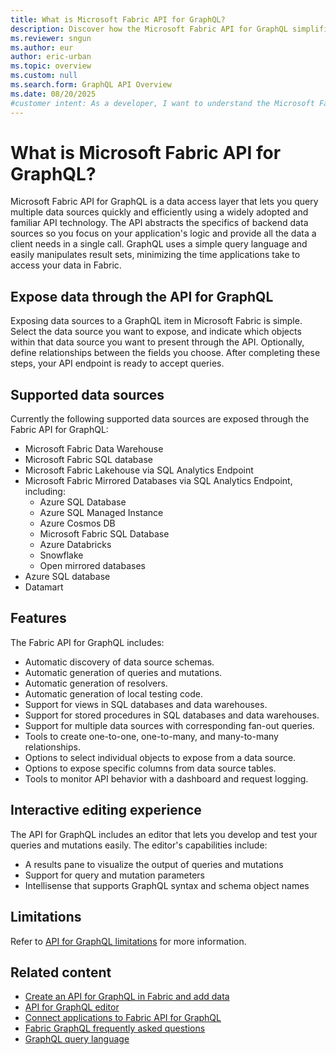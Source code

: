 ```yaml
---
title: What is Microsoft Fabric API for GraphQL?  
description: Discover how the Microsoft Fabric API for GraphQL simplifies querying multiple data sources using a familiar API technology, enabling faster application development.
ms.reviewer: sngun
ms.author: eur
author: eric-urban
ms.topic: overview
ms.custom: null
ms.search.form: GraphQL API Overview
ms.date: 08/20/2025
#customer intent: As a developer, I want to understand the Microsoft Fabric API for GraphQL so that I can efficiently query multiple data sources using a familiar API technology.
---
```


# What is Microsoft Fabric API for GraphQL?

Microsoft Fabric API for GraphQL is a data access layer that lets you query multiple data sources quickly and efficiently using a widely adopted and familiar API technology. The API abstracts the specifics of backend data sources so you focus on your application's logic and provide all the data a client needs in a single call. GraphQL uses a simple query language and easily manipulates result sets, minimizing the time applications take to access your data in Fabric.

## Expose data through the API for GraphQL

Exposing data sources to a GraphQL item in Microsoft Fabric is simple. Select the data source you want to expose, and indicate which objects within that data source you want to present through the API. Optionally, define relationships between the fields you choose. After completing these steps, your API endpoint is ready to accept queries.

## Supported data sources

Currently the following supported data sources are exposed through the Fabric API for GraphQL:

- Microsoft Fabric Data Warehouse
- Microsoft Fabric SQL database
- Microsoft Fabric Lakehouse via SQL Analytics Endpoint
- Microsoft Fabric Mirrored Databases via SQL Analytics Endpoint, including:
  - Azure SQL Database
  - Azure SQL Managed Instance
  - Azure Cosmos DB
  - Microsoft Fabric SQL Database
  - Azure Databricks
  - Snowflake
  - Open mirrored databases
- Azure SQL database
- Datamart

## Features

The Fabric API for GraphQL includes:

- Automatic discovery of data source schemas.
- Automatic generation of queries and mutations.
- Automatic generation of resolvers.
- Automatic generation of local testing code.
- Support for views in SQL databases and data warehouses.
- Support for stored procedures in SQL databases and data warehouses.
- Support for multiple data sources with corresponding fan-out queries.
- Tools to create one-to-one, one-to-many, and many-to-many relationships.
- Options to select individual objects to expose from a data source.
- Options to expose specific columns from data source tables.
- Tools to monitor API behavior with a dashboard and request logging.

## Interactive editing experience

The API for GraphQL includes an editor that lets you develop and test your queries and mutations easily. The editor's capabilities include:

- A results pane to visualize the output of queries and mutations
- Support for query and mutation parameters
- Intellisense that supports GraphQL syntax and schema object names

## Limitations

Refer to [API for GraphQL limitations](api-graphql-limits.md) for more information.

## Related content

- [Create an API for GraphQL in Fabric and add data](get-started-api-graphql.md)
- [API for GraphQL editor](api-graphql-editor.md)
- [Connect applications to Fabric API for GraphQL](connect-apps-api-graphql.md)
- [Fabric GraphQL frequently asked questions](graphql-faq.yml)
- [GraphQL query language](https://graphql.org/learn)
